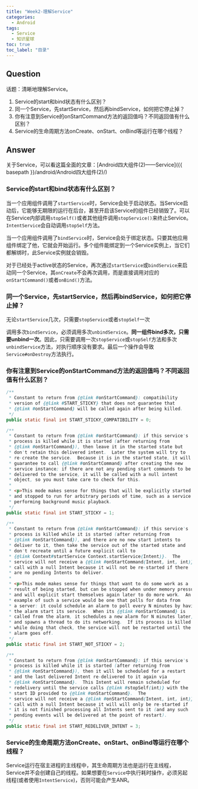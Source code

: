 ```yaml
---
title: "Week2-理解Service"
categories:
  - Android
tags:
  - Service
  - 知识星球
toc: true
toc_label: "目录"
---
```


## Question
话题：清晰地理解Service。
1. Service的start和bind状态有什么区别？
2. 同一个Service，先startService，然后再bindService，如何把它停止掉？
3. 你有注意到Service的onStartCommand方法的返回值吗？不同返回值有什么区别？
4. Service的生命周期方法onCreate、onStart、onBind等运行在哪个线程？

## Answer
关于Service，可以看这篇全面的文章：[Android四大组件(2)——Service]({{ basepath }}/android/Android四大组件(2)/)

### Service的start和bind状态有什么区别？
当一个应用组件调用了`startService`时，Service会处于启动状态。当Service启动后，它能够无期限的运行在后台，甚至开启该Service的组件已经销毁了。可以在Service内部调用`stopSelf()`或者其他组件调用`stopService()`来终止Service。`IntentService`会自动调用`stopSelf`方法。

当一个应用组件调用了`bindService`时，Service会处于绑定状态。只要其他应用组件绑定了他，它就会开始运行。多个组件能绑定到一个Service实例上，当它们都解绑时，此Service实例就会销毁。

对于已经处于active状态的Service，再次通过`startService`或`bindService`来启动同一个Service，其`onCreate`不会再次调用，而是直接调用对应的`onStartCommand()`或者`onBind()`方法。

### 同一个Service，先startService，然后再bindService，如何把它停止掉？
无论`startService`几次，只需要`stopService`或者`stopSelf`一次

调用多次`bindService`，必须调用多次`unbindService`。**同一组件bind多次，只需要unbind一次**。因此，只需要调用一次`stopService`或`stopSelf`方法和多次`unbindService`方法，对执行顺序没有要求。最后一个操作会导致`Service#onDestroy`方法执行。

### 你有注意到Service的onStartCommand方法的返回值吗？不同返回值有什么区别？
```java
/**
 * Constant to return from {@link #onStartCommand}: compatibility
 * version of {@link #START_STICKY} that does not guarantee that
 * {@link #onStartCommand} will be called again after being killed.
 */
public static final int START_STICKY_COMPATIBILITY = 0;

/**
 * Constant to return from {@link #onStartCommand}: if this service's
 * process is killed while it is started (after returning from
 * {@link #onStartCommand}), then leave it in the started state but
 * don't retain this delivered intent.  Later the system will try to
 * re-create the service.  Because it is in the started state, it will
 * guarantee to call {@link #onStartCommand} after creating the new
 * service instance; if there are not any pending start commands to be
 * delivered to the service, it will be called with a null intent
 * object, so you must take care to check for this.
 *
 * <p>This mode makes sense for things that will be explicitly started
 * and stopped to run for arbitrary periods of time, such as a service
 * performing background music playback.
 */
public static final int START_STICKY = 1;

/**
 * Constant to return from {@link #onStartCommand}: if this service's
 * process is killed while it is started (after returning from
 * {@link #onStartCommand}), and there are no new start intents to
 * deliver to it, then take the service out of the started state and
 * don't recreate until a future explicit call to
 * {@link Context#startService Context.startService(Intent)}.  The
 * service will not receive a {@link #onStartCommand(Intent, int, int)}
 * call with a null Intent because it will not be re-started if there
 * are no pending Intents to deliver.
 *
 * <p>This mode makes sense for things that want to do some work as a
 * result of being started, but can be stopped when under memory pressure
 * and will explicit start themselves again later to do more work.  An
 * example of such a service would be one that polls for data from
 * a server: it could schedule an alarm to poll every N minutes by having
 * the alarm start its service.  When its {@link #onStartCommand} is
 * called from the alarm, it schedules a new alarm for N minutes later,
 * and spawns a thread to do its networking.  If its process is killed
 * while doing that check, the service will not be restarted until the
 * alarm goes off.
 */
public static final int START_NOT_STICKY = 2;

/**
 * Constant to return from {@link #onStartCommand}: if this service's
 * process is killed while it is started (after returning from
 * {@link #onStartCommand}), then it will be scheduled for a restart
 * and the last delivered Intent re-delivered to it again via
 * {@link #onStartCommand}.  This Intent will remain scheduled for
 * redelivery until the service calls {@link #stopSelf(int)} with the
 * start ID provided to {@link #onStartCommand}.  The
 * service will not receive a {@link #onStartCommand(Intent, int, int)}
 * call with a null Intent because it will will only be re-started if
 * it is not finished processing all Intents sent to it (and any such
 * pending events will be delivered at the point of restart).
 */
public static final int START_REDELIVER_INTENT = 3;
```

### Service的生命周期方法onCreate、onStart、onBind等运行在哪个线程？
Service运行在宿主进程的主线程中，其生命周期方法也是运行在主线程，Service并不会创建自己的线程。如果想要在`Service`中执行耗时操作，必须另起线程(或者使用`IntentService`)，否则可能会产生ANR。
